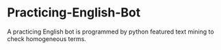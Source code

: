 # Practicing-English-Bot
A practicing English bot is programmed by python featured text mining to check homogeneous terms.
